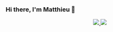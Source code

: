 ### Hi there, I'm Matthieu 👋

<div align="center">
  <a href="https://github.com/Zapharaos">
    <img src="https://github-readme-stats.vercel.app/api?username=Zapharaos&custom_title=GitHub+Stats&show_icons=true&layout=compact&hide_border=true&theme=github_dark&count_private=true&rank_icon=percentile&include_all_commits=true&show=reviews,discussions_started,discussions_answered,prs_merged,prs_merged_percentage" />
  </a>

  <a href="https://github.com/Zapharaos">
    <img src="https://github-readme-stats.vercel.app/api/wakatime?username=Zapharaos&layout=compact&hide_border=true&theme=github_dark&langs_count=18" />
  </a>
</div>
